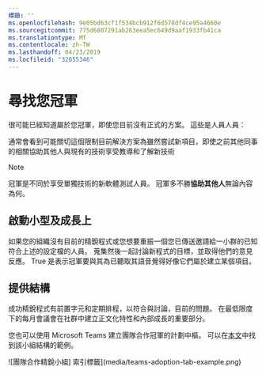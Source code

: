 ```yaml
---
標題: ''
ms.openlocfilehash: 9e05bd63cf1f534bcb912f6d578df4ce95a4660e
ms.sourcegitcommit: 775d6807291ab263eea5ec649d9aaf1933fb41ca
ms.translationtype: MT
ms.contentlocale: zh-TW
ms.lasthandoff: 04/23/2019
ms.locfileid: "32055346"
---
```

# <a name="finding-your-champions"></a>尋找您冠軍 

很可能已經知道屬於您冠軍，即使您目前沒有正式的方案。  這些是人員人員：

通常會看到可能關切這個限制目前解決方案為雖然嘗試新項目，即使之前其他同事的相關協助其他人與現有的技術享受教導和了解新技術

> [!NOTE]
> 冠軍是不同於享受單獨技術的新軟體測試人員。 冠軍多不勝**協助其他人**無論內容為何。 

## <a name="start-small-and-grow"></a>啟動小型及成長上

如果您的組織沒有目前的精銳程式或您想要重振一個您已傳送邀請給一小群的已知符合上述的設定檔的人員。  蒐集然後一起討論新程式的目標，並取得他們的意見反應。 True 是表示冠軍要與其為已聽取其語音覺得好像它們屬於建立某個項目。  

## <a name="provide-structure"></a>提供結構

成功精銳程式有前置字元和定期排程，以符合與討論，目前的問題。  在最低限度下的每月會議會在社群中建立正文化特性和內部成長的重要部分。  

您也可以使用 Microsoft Teams 建立團隊合作冠軍的計劃中樞。  可以在[本文](https://docs.microsoft.com/en-us/MicrosoftTeams/teams-adoption-your-first-teams)中找到該小組結構的範例。

![團隊合作精銳小組] 索引標籤](media/teams-adoption-tab-example.png)